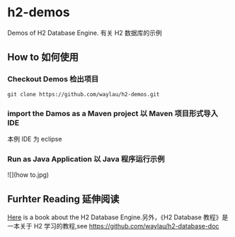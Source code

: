 # h2-demos
Demos of  H2 Database Engine. 有关 H2 数据库的示例

## How to 如何使用

### Checkout Demos 检出项目 
	
	git clone https://github.com/waylau/h2-demos.git
	
### import the Damos as a Maven project 以 Maven 项目形式导入 IDE

本例 IDE 为 eclipse

### Run as Java Application 以 Java 程序运行示例

![](how to.jpg)

## Furhter Reading 延伸阅读

[Here](https://github.com/waylau/h2-database-doc) is a book about the H2 Database Engine.另外，《H2 Database 教程》是一本关于 H2 学习的教程,see <https://github.com/waylau/h2-database-doc>



